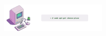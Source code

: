 <!-- Saalve, sou o junior-x, e noixxx.  :) -->

<div  style="align: center">
</div>

<img style="float: left;" src="/assets/image/hackintoshx-juniorxxx.webp" width="63%" alt="matrix X"> 

<!-- 
```
 ~ $ sudo apt-get cheese-pizza
```

<h1 align="center">
<img src="./assets/image/perbarL.svg" />
</h1>

![CodeBall](/assets/image/yellowball.svg) <em>*JavaScript* <em><span style="color:#8B949E;"> <em>*21%*<em> </span> ![CodeBall](/assets/image/iceball.svg) <em>*ReactJs/RN* <span style="color: #8B949E;"> <em>*21%*<em> ![CodeBall](/assets/image/cyanball.svg) <em>*Flutter*<em> <span style="color: #8B949E;"> <em>*12%*<em> </span> ![CodeBall](/assets/image/purpleball.svg) <em>*Css* <em><span style="color: #8B949E;"> <em>*13%*<em> </span> ![CodeBall](/assets/image/pinkball.svg) <em>*Sass*<em> <span style="color: #8B949E;"> <em>*12%*<em> </span> ![CodeBall](/assets/image/blueball.svg) <em>*php*<em> <span style="color: #8B949E;"> <em>*9%*<em> </span> ![CodeBall](/assets/image/greyblueball.svg) <em>*Python/Ts*<em> <span style="color: #8B949E;"> <em>*3%*<em> </span> ![CodeBall](/assets/image/greenball.svg) <em>*Csharp*<em> <span style="color: #8B949E;"> <em>*9%*<em> </span>  -->
<!---->
